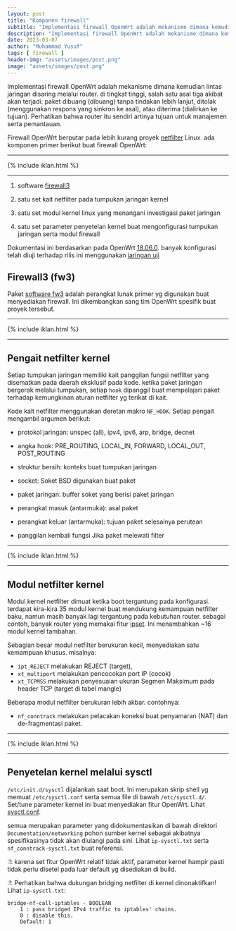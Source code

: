 ```yaml
---
layout: post
title: "Komponen firewall"
subtitle: "Implementasi firewall OpenWrt adalah mekanisme dimana kemudian lintas jaringan disaring melalui router."
description: "Implementasi firewall OpenWrt adalah mekanisme dimana kemudian lintas jaringan disaring melalui router."
date: 2023-03-07
author: "Muhammad Yusuf"
tags: [ firewall ]
header-img: "assets/images/post.png"
image: "assets/images/post.png"
---
```


Implementasi firewall OpenWrt adalah mekanisme dimana kemudian lintas jaringan disaring melalui router. di tingkat tinggi, salah satu asal tiga akibat akan terjadi: paket dibuang (dibuang) tanpa tindakan lebih lanjut, ditolak (menggunakan respons yang sinkron ke asal), atau diterima (dialirkan ke tujuan). Perhatikan bahwa router itu sendiri artinya tujuan untuk manajemen serta pemantauan.

Firewall OpenWrt berputar pada lebih kurang proyek [netfilter](http://www.netfilter.org/) Linux. ada komponen primer berikut buat firewall OpenWrt:

<hr>{% include iklan.html %}<hr>

1. software [firewall3](https://openwrt.org/docs/guide-user/firewall/overview)

2. satu set kait netfilter pada tumpukan jaringan kernel

3. satu set modul kernel linux yang menangani investigasi paket jaringan

4. satu set parameter penyetelan kernel buat mengonfigurasi tumpukan jaringan serta modul firewall

Dokumentasi ini berdasarkan pada OpenWrt [18.06.0](https://openwrt.org/releases/18.06/notes-18.06.0). banyak konfigurasi telah diuji terhadap rilis ini menggunakan [jaringan uji](https://openwrt.org/docs/guide-user/firewall/fw3_configurations/fw3_ref_topo)

## Firewall3 (fw3)
Paket [software fw3](https://openwrt.org/docs/guide-user/firewall/overview) adalah perangkat lunak primer yg digunakan buat menyediakan firewall. Ini dikembangkan sang tim OpenWrt spesifik buat proyek tersebut.

<hr>{% include iklan.html %}<hr>

## Pengait netfilter kernel

Setiap tumpukan jaringan memiliki kait panggilan fungsi netfilter yang disematkan pada daerah eksklusif pada kode. ketika paket jaringan bergerak melalui tumpukan, setiap `hook` dipanggil buat mempelajari paket terhadap kemungkinan aturan netfilter yg terikat di kait.

Kode kait netfilter menggunakan deretan makro `NF_HOOK`. Setiap pengait mengambil argumen berikut:

- protokol jaringan: unspec (all), ipv4, ipv6, arp, bridge, decnet

- angka hook: PRE_ROUTING, LOCAL_IN, FORWARD, LOCAL_OUT, POST_ROUTING

- struktur bersih: konteks buat tumpukan jaringan

- socket: Soket BSD digunakan buat paket

- paket jaringan: buffer soket yang berisi paket jaringan

- perangkat masuk (antarmuka): asal paket

- perangkat keluar (antarmuka): tujuan paket selesainya perutean

- panggilan kembali fungsi Jika paket melewati filter

<hr>{% include iklan.html %}<hr>

## Modul netfilter kernel

Modul kernel netfilter dimuat ketika boot tergantung pada konfigurasi. terdapat kira-kira 35 modul kernel buat mendukung kemampuan netfilter baku, namun masih banyak lagi tergantung pada kebutuhan router. sebagai contoh, banyak router yang memakai fitur [ipset](http://ipset.netfilter.org/). Ini menambahkan ~16 modul kernel tambahan.

Sebagian besar modul netfilter berukuran kecil, menyediakan satu kemampuan khusus. misalnya:

- `ipt_REJECT` melakukan REJECT (target),
- `xt_multiport` melakukan pencocokan port IP (cocok)
- `xt_TCPMSS` melakukan penyesuaian ukuran Segmen Maksimum pada header TCP (target di tabel mangle)

Beberapa modul netfilter berukuran lebih akbar. contohnya:

- `nf_conntrack` melakukan pelacakan koneksi buat penyamaran (NAT) dan de-fragmentasi paket.

<hr>{% include iklan.html %}<hr>

## Penyetelan kernel melalui sysctl

`/etc/init.d/sysctl` dijalankan saat boot. Ini merupakan skrip shell yg memuat `/etc/sysctl.conf` serta semua file di bawah `/etc/sysctl.d/`. Set/tune parameter kernel ini buat menyediakan fitur OpenWrt. Lihat [sysctl.conf](http://man.cx/sysctl.conf).

semua merupakan parameter yang didokumentasikan di bawah direktori `Documentation/networking` pohon sumber kernel sebagai akibatnya spesifikasinya tidak akan diulangi pada sini. Lihat `ip-sysctl.txt` serta `nf_conntrack-sysctl.txt` buat referensi.

:!: karena set fitur OpenWrt relatif tidak aktif, parameter kernel hampir pasti tidak perlu disetel pada luar default yg disediakan di build.

:!: Perhatikan bahwa dukungan bridging netfilter di kernel dinonaktifkan! Lihat `ip-sysctl.txt`:

```
bridge-nf-call-iptables - BOOLEAN
	1 : pass bridged IPv4 traffic to iptables' chains.
	0 : disable this.
	Default: 1
```
